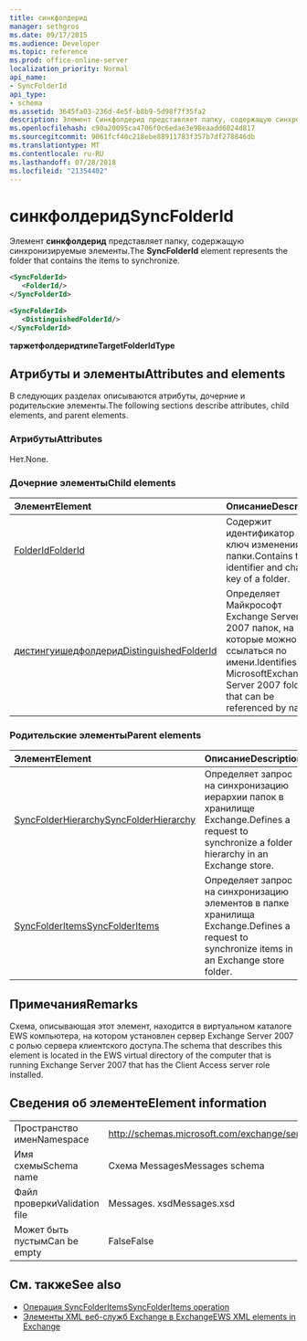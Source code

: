 ```yaml
---
title: синкфолдерид
manager: sethgros
ms.date: 09/17/2015
ms.audience: Developer
ms.topic: reference
ms.prod: office-online-server
localization_priority: Normal
api_name:
- SyncFolderId
api_type:
- schema
ms.assetid: 3645fa03-236d-4e5f-b8b9-5d98f7f35fa2
description: Элемент Синкфолдерид представляет папку, содержащую синхронизируемые элементы.
ms.openlocfilehash: c90a20095ca4706f0c6edae3e98eaadd6024d817
ms.sourcegitcommit: 9061fcf40c218ebe88911783f357b7df278846db
ms.translationtype: MT
ms.contentlocale: ru-RU
ms.lasthandoff: 07/28/2018
ms.locfileid: "21354402"
---
```

# <a name="syncfolderid"></a><span data-ttu-id="217b8-103">синкфолдерид</span><span class="sxs-lookup"><span data-stu-id="217b8-103">SyncFolderId</span></span>

<span data-ttu-id="217b8-104">Элемент **синкфолдерид** представляет папку, содержащую синхронизируемые элементы.</span><span class="sxs-lookup"><span data-stu-id="217b8-104">The **SyncFolderId** element represents the folder that contains the items to synchronize.</span></span> 
  
```xml
<SyncFolderId>
   <FolderId/>
</SyncFolderId>
```

```xml
<SyncFolderId>
   <DistinguishedFolderId/> 
</SyncFolderId>
```

<span data-ttu-id="217b8-105">**таржетфолдеридтипе**</span><span class="sxs-lookup"><span data-stu-id="217b8-105">**TargetFolderIdType**</span></span>

## <a name="attributes-and-elements"></a><span data-ttu-id="217b8-106">Атрибуты и элементы</span><span class="sxs-lookup"><span data-stu-id="217b8-106">Attributes and elements</span></span>

<span data-ttu-id="217b8-107">В следующих разделах описываются атрибуты, дочерние и родительские элементы.</span><span class="sxs-lookup"><span data-stu-id="217b8-107">The following sections describe attributes, child elements, and parent elements.</span></span>
  
### <a name="attributes"></a><span data-ttu-id="217b8-108">Атрибуты</span><span class="sxs-lookup"><span data-stu-id="217b8-108">Attributes</span></span>

<span data-ttu-id="217b8-109">Нет.</span><span class="sxs-lookup"><span data-stu-id="217b8-109">None.</span></span>
  
### <a name="child-elements"></a><span data-ttu-id="217b8-110">Дочерние элементы</span><span class="sxs-lookup"><span data-stu-id="217b8-110">Child elements</span></span>

|<span data-ttu-id="217b8-111">**Элемент**</span><span class="sxs-lookup"><span data-stu-id="217b8-111">**Element**</span></span>|<span data-ttu-id="217b8-112">**Описание**</span><span class="sxs-lookup"><span data-stu-id="217b8-112">**Description**</span></span>|
|:-----|:-----|
|[<span data-ttu-id="217b8-113">FolderId</span><span class="sxs-lookup"><span data-stu-id="217b8-113">FolderId</span></span>](folderid.md) <br/> |<span data-ttu-id="217b8-114">Содержит идентификатор и ключ изменения папки.</span><span class="sxs-lookup"><span data-stu-id="217b8-114">Contains the identifier and change key of a folder.</span></span>  <br/> |
|[<span data-ttu-id="217b8-115">дистингуишедфолдерид</span><span class="sxs-lookup"><span data-stu-id="217b8-115">DistinguishedFolderId</span></span>](distinguishedfolderid.md) <br/> |<span data-ttu-id="217b8-116">Определяет Майкрософт Exchange Server 2007 папок, на которые можно ссылаться по имени.</span><span class="sxs-lookup"><span data-stu-id="217b8-116">Identifies MicrosoftExchange Server 2007 folders that can be referenced by name.</span></span>  <br/> |
   
### <a name="parent-elements"></a><span data-ttu-id="217b8-117">Родительские элементы</span><span class="sxs-lookup"><span data-stu-id="217b8-117">Parent elements</span></span>

|<span data-ttu-id="217b8-118">**Элемент**</span><span class="sxs-lookup"><span data-stu-id="217b8-118">**Element**</span></span>|<span data-ttu-id="217b8-119">**Описание**</span><span class="sxs-lookup"><span data-stu-id="217b8-119">**Description**</span></span>|
|:-----|:-----|
|[<span data-ttu-id="217b8-120">SyncFolderHierarchy</span><span class="sxs-lookup"><span data-stu-id="217b8-120">SyncFolderHierarchy</span></span>](syncfolderhierarchy.md) <br/> |<span data-ttu-id="217b8-121">Определяет запрос на синхронизацию иерархии папок в хранилище Exchange.</span><span class="sxs-lookup"><span data-stu-id="217b8-121">Defines a request to synchronize a folder hierarchy in an Exchange store.</span></span>  <br/> |
|[<span data-ttu-id="217b8-122">SyncFolderItems</span><span class="sxs-lookup"><span data-stu-id="217b8-122">SyncFolderItems</span></span>](syncfolderitems.md) <br/> |<span data-ttu-id="217b8-123">Определяет запрос на синхронизацию элементов в папке хранилища Exchange.</span><span class="sxs-lookup"><span data-stu-id="217b8-123">Defines a request to synchronize items in an Exchange store folder.</span></span>  <br/> |
   
## <a name="remarks"></a><span data-ttu-id="217b8-124">Примечания</span><span class="sxs-lookup"><span data-stu-id="217b8-124">Remarks</span></span>

<span data-ttu-id="217b8-125">Схема, описывающая этот элемент, находится в виртуальном каталоге EWS компьютера, на котором установлен сервер Exchange Server 2007 с ролью сервера клиентского доступа.</span><span class="sxs-lookup"><span data-stu-id="217b8-125">The schema that describes this element is located in the EWS virtual directory of the computer that is running Exchange Server 2007 that has the Client Access server role installed.</span></span>
  
## <a name="element-information"></a><span data-ttu-id="217b8-126">Сведения об элементе</span><span class="sxs-lookup"><span data-stu-id="217b8-126">Element information</span></span>

|||
|:-----|:-----|
|<span data-ttu-id="217b8-127">Пространство имен</span><span class="sxs-lookup"><span data-stu-id="217b8-127">Namespace</span></span>  <br/> |http://schemas.microsoft.com/exchange/services/2006/messages  <br/> |
|<span data-ttu-id="217b8-128">Имя схемы</span><span class="sxs-lookup"><span data-stu-id="217b8-128">Schema name</span></span>  <br/> |<span data-ttu-id="217b8-129">Схема Messages</span><span class="sxs-lookup"><span data-stu-id="217b8-129">Messages schema</span></span>  <br/> |
|<span data-ttu-id="217b8-130">Файл проверки</span><span class="sxs-lookup"><span data-stu-id="217b8-130">Validation file</span></span>  <br/> |<span data-ttu-id="217b8-131">Messages. xsd</span><span class="sxs-lookup"><span data-stu-id="217b8-131">Messages.xsd</span></span>  <br/> |
|<span data-ttu-id="217b8-132">Может быть пустым</span><span class="sxs-lookup"><span data-stu-id="217b8-132">Can be empty</span></span>  <br/> |<span data-ttu-id="217b8-133">False</span><span class="sxs-lookup"><span data-stu-id="217b8-133">False</span></span>  <br/> |
   
## <a name="see-also"></a><span data-ttu-id="217b8-134">См. также</span><span class="sxs-lookup"><span data-stu-id="217b8-134">See also</span></span>

- [<span data-ttu-id="217b8-135">Операция SyncFolderItems</span><span class="sxs-lookup"><span data-stu-id="217b8-135">SyncFolderItems operation</span></span>](syncfolderitems-operation.md)
- [<span data-ttu-id="217b8-136">Элементы XML веб-служб Exchange в Exchange</span><span class="sxs-lookup"><span data-stu-id="217b8-136">EWS XML elements in Exchange</span></span>](ews-xml-elements-in-exchange.md)

